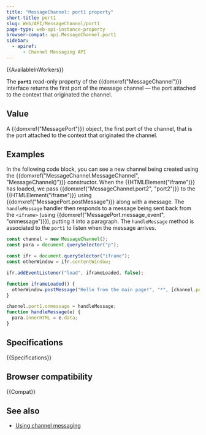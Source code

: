 ```yaml
---
title: "MessageChannel: port1 property"
short-title: port1
slug: Web/API/MessageChannel/port1
page-type: web-api-instance-property
browser-compat: api.MessageChannel.port1
sidebar:
  - apiref:
      - Channel Messaging API
---
```


{{AvailableInWorkers}}

The **`port1`** read-only property of the
{{domxref("MessageChannel")}} interface returns the first port of the message channel —
the port attached to the context that originated the channel.

## Value

A {{domxref("MessagePort")}} object, the first port of the channel, that is the port
attached to the context that originated the channel.

## Examples

In the following code block, you can see a new channel being created using the
{{domxref("MessageChannel.MessageChannel", "MessageChannel()")}} constructor. When the
{{HTMLElement("iframe")}} has loaded, we pass {{domxref("MessageChannel.port2", "port2")}} to the
{{HTMLElement("iframe")}} using {{domxref("MessagePort.postMessage")}} along with a
message. The `handleMessage` handler then responds to a message being sent
back from the `<iframe>` (using {{domxref("MessagePort.message_event", "onmessage")}}),
putting it into a paragraph. The `handleMessage` method is associated to the
`port1` to listen when the message arrives.

```js
const channel = new MessageChannel();
const para = document.querySelector("p");

const ifr = document.querySelector("iframe");
const otherWindow = ifr.contentWindow;

ifr.addEventListener("load", iframeLoaded, false);

function iframeLoaded() {
  otherWindow.postMessage("Hello from the main page!", "*", [channel.port2]);
}

channel.port1.onmessage = handleMessage;
function handleMessage(e) {
  para.innerHTML = e.data;
}
```

## Specifications

{{Specifications}}

## Browser compatibility

{{Compat}}

## See also

- [Using channel messaging](/en-US/docs/Web/API/Channel_Messaging_API/Using_channel_messaging)
